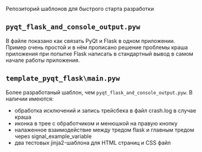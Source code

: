 Репозиторий шаблонов для быстрого старта разработки


## `pyqt_flask_and_console_output.pyw`
В файле показано как связать PyQt и Flask в одном приложении. Пример очень простой и в нём прописано решение проблемы краша приложения при попытке Flask написать в стандартный вывод в самом начале работы приложения.

## `template_pyqt_flask\main.pyw`
Более разработаный шаблон, чем `pyqt_flask_and_console_output.pyw`. В наличии имеются:
- обработка исключений и запись трейсбека в файл crash.log в случае краша
- иконка в трее с обработчиком и менюшкой на правую кнопку
- налаженное взаимодействие между тредом flask и главным тредом через signal_example_variable
- два тестовых jinja2-шаблона для HTML страниц и CSS файл
